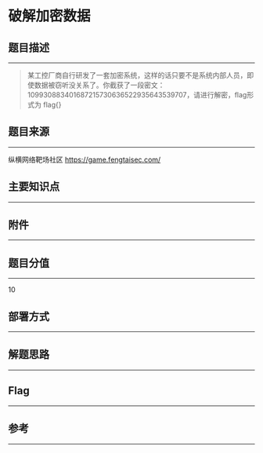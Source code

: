 # 破解加密数据

## 题目描述
---
> 某工控厂商自行研发了一套加密系统，这样的话只要不是系统内部人员，即使数据被窃听没关系了。你截获了一段密文：109930883401687215730636522935643539707，请进行解密，flag形式为 flag{}

## 题目来源
---
纵横网络靶场社区 https://game.fengtaisec.com/

## 主要知识点
---


## 附件
---


## 题目分值
---
10

## 部署方式
---


## 解题思路
---


## Flag
---


## 参考
---
